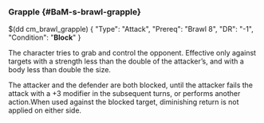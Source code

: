 ### Grapple {#BaM-s-brawl-grapple}


$(dd cm_brawl_grapple)
{ "Type": "Attack",
	"Prereq": "Brawl 8",
	"DR": "-1",
	"Condition": "__Block__"
}

The character tries to grab and control the opponent. Effective only against
targets with a strength less than the double of the attacker’s, and with a body
less than double the size.

The attacker and the defender are both blocked, until the attacker fails the
attack with a +3 modifier in the subsequent turns, or performs another
action.When used against the blocked target, diminishing return is not applied
on either side.
